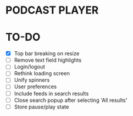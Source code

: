 # PODCAST PLAYER

# TO-DO
- [x] Top bar breaking on resize
- [ ] Remove text field highlights
- [ ] Login/logout
- [ ] Rethink loading screen
- [ ] Unify spinners
- [ ] User preferences
- [ ] Include feeds in search results
- [ ] Close search popup after selecting 'All results'
- [ ] Store pause/play state

